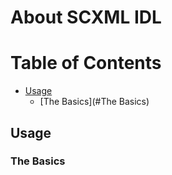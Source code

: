 # About SCXML IDL
# Table of Contents
* [Usage](#usage)
  * [The Basics](#The Basics)
## Usage
### The Basics
